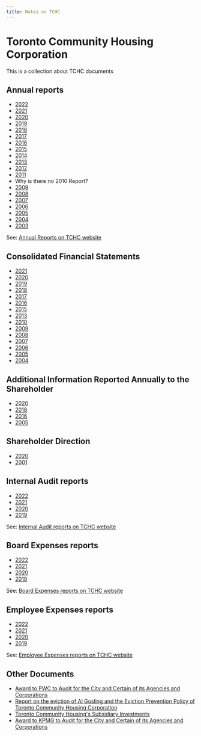 ```yaml
---
title: Notes on TCHC
---
```

# Toronto Community Housing Corporation

This is a collection about TCHC documents  

## Annual reports 

- [2022](./documents/toronto-community-housing-corporation/annual-reports/Toronto%20Community%20Housing%20Annual%20Report%202022_0.pdf)
- [2021](./documents/toronto-community-housing-corporation/annual-reports/tchc_annual_report_2021.pdf)
- [2020](./documents/toronto-community-housing-corporation/annual-reports/toronto_community_housing_annual_report_2020.pdf)
- [2019](./documents/toronto-community-housing-corporation/annual-reports/toronto_community_housing_annual_report_2019.pdf)
- [2018](./documents/toronto-community-housing-corporation/annual-reports/toronto_community_housing_annual_report_2018.pdf)
- [2017](./documents/toronto-community-housing-corporation/annual-reports/toronto_community_housing_annual_report_2017.pdf)
- [2016](./documents/toronto-community-housing-corporation/annual-reports/toronto_community_housing_annual_review_2016.pdf)
- [2015](./documents/toronto-community-housing-corporation/annual-reports/toronto_community_housing_annual_report_2015.pdf)
- [2014](./documents/toronto-community-housing-corporation/annual-reports/toronto_community_housing_annual_report_2014.pdf)
- [2013](./documents/toronto-community-housing-corporation/annual-reports/toronto_community_housing_annual_report_2013_0.pdf)
- [2012](./documents/toronto-community-housing-corporation/annual-reports/toronto_community_housing_annual_report_2012.pdf)
- [2011](./documents/toronto-community-housing-corporation/annual-reports/toronto_community_housing_annual_report_2011.pdf)
- Why is there no 2010 Report?
- [2009](./documents/toronto-community-housing-corporation/annual-reports/toronto_community_housing_annual_review_2009.pdf)
- [2008](./documents/toronto-community-housing-corporation/annual-reports/toronto_community_housing_annual_review_2008.pdf)
- [2007](./documents/toronto-community-housing-corporation/annual-reports/toronto_community_housing_annual_review_2007.pdf)
- [2006](./documents/toronto-community-housing-corporation/annual-reports/toronto_community_housing_annual_review_2006.pdf)
- [2005](./documents/toronto-community-housing-corporation/annual-reports/toronto_community_housing_annual_review_2005.pdf)
- [2004](./documents/toronto-community-housing-corporation/annual-reports/toronto_community_housing_annual_review_2004.pdf)
- [2003](./documents/toronto-community-housing-corporation/annual-reports/toronto_community_housing_annual_review_2003.pdf)

See: [Annual Reports on TCHC website](https://www.torontohousing.ca/transparency/reporting/annual-reports)

## Consolidated Financial Statements
- [2021](./documents/toronto-community-housing-corporation/consolidated-financial-statements/backgroundfile-228291.pdf)
- [2020](./documents/toronto-community-housing-corporation/consolidated-financial-statements/backgroundfile-168508.pdf)
- [2019](./documents/toronto-community-housing-corporation/consolidated-financial-statements/backgroundfile-157494.pdf)
- [2018](./documents/toronto-community-housing-corporation/consolidated-financial-statements/backgroundfile-137931.pdf)
- [2017](./documents/toronto-community-housing-corporation/consolidated-financial-statements/backgroundfile-116263.pdf)
- [2016](./documents/toronto-community-housing-corporation/consolidated-financial-statements/backgroundfile-104685.pdf)
- [2015](./documents/toronto-community-housing-corporation/consolidated-financial-statements/backgroundfile-94331.pdf)
- [2013](./documents/toronto-community-housing-corporation/consolidated-financial-statements/backgroundfile-70712.pdf)
- [2010](./documents/toronto-community-housing-corporation/consolidated-financial-statements/backgroundfile-44392.pdf)
- [2009](./documents/toronto-community-housing-corporation/consolidated-financial-statements/backgroundfile-38137.pdf)
- [2008](./documents/toronto-community-housing-corporation/consolidated-financial-statements/backgroundfile-23385.pdf)
- [2007](./documents/toronto-community-housing-corporation/consolidated-financial-statements/backgroundfile-15641.pdf)
- [2006](./documents/toronto-community-housing-corporation/consolidated-financial-statements/backgroundfile-8815.pdf)
- [2005](./documents/toronto-community-housing-corporation/consolidated-financial-statements/it012.pdf)
- [2004](./documents/toronto-community-housing-corporation/consolidated-financial-statements/it012.pdf)

## Additional Information Reported Annually to the Shareholder
- [2020](./documents/toronto-community-housing-corporation/additional-information-reported-shareholder/backgroundfile-168508.pdf)
- [2018](./documents/toronto-community-housing-corporation/additional-information-reported-shareholder/)
- [2016](./documents/toronto-community-housing-corporation/additional-information-reported-shareholder/backgroundfile-104684.pdf)
- [2005](./documents/toronto-community-housing-corporation/additional-information-reported-shareholder/)

## Shareholder Direction
- [2020](./documents/toronto-community-housing-corporation/shareholder-direction/backgroundfile-168510.pdf)
- [2001](./documents/toronto-community-housing-corporation/shareholder-direction/communicationfile-20433.pdf)

## Internal Audit reports
- [2022](./documents/toronto-community-housing-corporation/internal-audit-reports/item_11b_-_attachment_1_-_internal_audit_department_annual_report_for_2022_final.pdf)
- [2021](./documents/toronto-community-housing-corporation/internal-audit-reports/item_10_-_attachment_1_-_iad_2021_annual_report.pdf)
- [2020](./documents/toronto-community-housing-corporation/internal-audit-reports/item_5_-_internal_audit_departments_annual_report_for_2020_cw_clean.pdf)
- [2019](./documents/toronto-community-housing-corporation/internal-audit-reports/item_2d_-_q4_2019_iad_work_plan_update_-_aoda_updated.pdf)

See: [Internal Audit reports on TCHC website](https://www.torontohousing.ca/transparency/reporting/financial-reporting)

## Board Expenses reports
- [2022](./documents/toronto-community-housing-corporation/board-expenses/boardexpenses_2022.pdf)
- [2021](./documents/toronto-community-housing-corporation/board-expenses/boardexpenses_2021.pdf)
- [2020](./documents/toronto-community-housing-corporation/board-expenses/boardexpenses_2020.pdf)
- [2019](./documents/toronto-community-housing-corporation/board-expenses/boardexpenses_2019.pdf)

See: [Board Expenses reports on TCHC website](https://www.torontohousing.ca/transparency/reporting/financial-reporting)

## Employee Expenses reports
- [2022](./documents/toronto-community-housing-corporation/employee-expenses/Employee-expenses_2022.pdf)
- [2021](./documents/toronto-community-housing-corporation/employee-expenses/employeeexpenses_2021.pdf)
- [2020](./documents/toronto-community-housing-corporation/employee-expenses/employeeexpenses_2020.pdf)
- [2019](./documents/toronto-community-housing-corporation/employee-expenses/employeeexpenses_2019.pdf)

See: [Employee Expenses reports on TCHC website](https://www.torontohousing.ca/transparency/reporting/financial-reporting)

## Other Documents
- [Award to PWC to Audit for the City and Certain of its Agencies and Corporations](./documents/toronto-community-housing-corporation/Other/backgroundfile-92065.pdf)
- [Report on the eviction of Al Gosling and the Eviction Prevention Policy of Toronto Community Housing Corporation](./documents/toronto-community-housing-corporation/Other/backgroundfile-44396.pdf)
- [Toronto Community Housing's Subsidiary Investments](./documents/toronto-community-housing-corporation/Other/backgroundfile-44393.pdf)
- [Award to KPMG to Audit for the City and Certain of its Agencies and Corporations](./documents/toronto-community-housing-corporation/Other/backgroundfile-145364.pdf)
